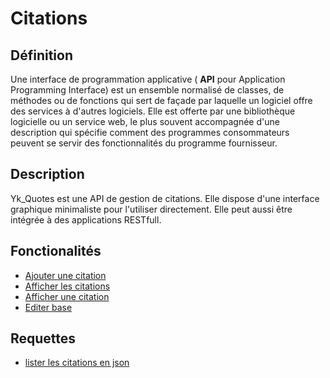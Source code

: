 # Citations

## Définition
Une interface de programmation applicative ( **API** pour Application Programming Interface) est un ensemble normalisé de classes, de méthodes ou de fonctions qui sert de façade par laquelle un logiciel offre des services à d'autres logiciels. Elle est offerte par une bibliothèque logicielle ou un service web, le plus souvent accompagnée d'une description qui spécifie comment des programmes consommateurs peuvent se servir des fonctionnalités du programme fournisseur.

## Description
Yk_Quotes est une API de gestion de citations.
Elle dispose d'une interface graphique minimaliste pour l'utiliser directement.
Elle peut aussi être intégrée à des applications RESTfull.

## Fonctionalités
* [Ajouter une citation](index.php?action=ajouter)
* [Afficher les citations](index.php?action=lister)
* [Afficher une citation](index.php?action=random)
* [Editer base](index.php?action=setdb)

## Requettes
* [lister les citations en json](api/readALL.php)
